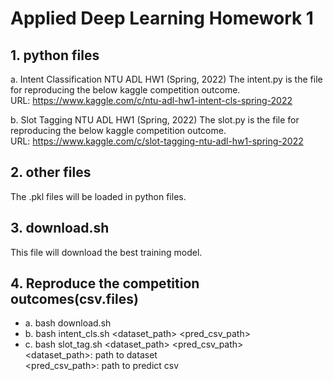 # Applied Deep Learning Homework 1

## 1. python files
   a. Intent Classification NTU ADL HW1 (Spring, 2022)
      The intent.py is the file for reproducing the below kaggle competition outcome.<br>
      URL: https://www.kaggle.com/c/ntu-adl-hw1-intent-cls-spring-2022

   b. Slot Tagging NTU ADL HW1 (Spring, 2022)
      The slot.py is the file for reproducing the below kaggle competition outcome.<br>
      URL: https://www.kaggle.com/c/slot-tagging-ntu-adl-hw1-spring-2022


## 2. other files
   The .pkl files will be loaded in python files.

## 3. download.sh
   This file will download the best training model.

## 4. Reproduce the competition outcomes(csv.files) 
   * a. bash download.sh
   * b. bash intent_cls.sh  <dataset_path> <pred_csv_path>
   * c. bash slot_tag.sh  <dataset_path> <pred_csv_path> <br>
   <dataset_path>: path to dataset <br>
   <pred_csv_path>: path to predict csv <br>
